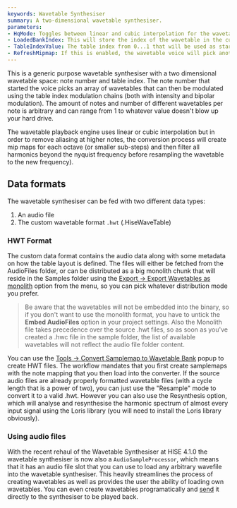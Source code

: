 ```yaml
---
keywords: Wavetable Synthesiser
summary: A two-dimensional wavetable synthesiser.
parameters:
- HqMode: Toggles between linear and cubic interpolation for the wavetable rendering
- LoadedBankIndex: This will store the index of the wavetable in the current list.
- TableIndexValue: The table index from 0...1 that will be used as start value for the table index modulation
- RefreshMipmap: If this is enabled, the wavetable voice will pick another mipmap when the pitch modulation goes outside the original frequency range. This allows extreme pitch shifting without creating aliasing artifacts.
---
```


This is a generic purpose wavetable synthesiser with a two dimensional wavetable space: note number and table index. The note number that started the voice picks an array of wavetables that can then be modulated using the table index modulation chains (both with intensity and bipolar modulation). The amount of notes and number of different wavetables per note is arbitrary and can range from 1 to whatever value doesn't blow up your hard drive.

The wavetable playback engine uses linear or cubic interpolation but in order to remove aliasing at higher notes, the conversion process will create mip maps for each octave (or smaller sub-steps) and then filter all harmonics beyond the nyquist frequency before resampling the wavetable to the new frequency).

## Data formats

The wavetable synthesiser can be fed with two different data types:

1. An audio file
2. The custom wavetable format `.hwt` (.HiseWaveTable)

### HWT Format

The custom data format contains the audio data along with some metadata on how the table layout is defined. The files will either be fetched from the AudioFiles folder, or can be distributed as a big monolith chunk that will reside in the Samples folder using the [Export -> Export Wavetables as monolith](/working-with-hise/menu-reference/export#export-wavetables-to-monolith) option from the menu, so you can pick whatever distribution mode you prefer.

> Be aware that the wavetables will not be embedded into the binary, so if you don't want to use the monolith format, you have to untick the **Embed AudioFiles** option in your project settings. Also the Monolith file takes precedence over the source .hwt files, so as soon as you've created a .hwc file in the sample folder, the list of available wavetables will not reflect the audio file folder content.

You can use the [Tools -> Convert Samplemap to Wavetable Bank](/working-with-hise/menu-reference/tools#convert-samplemap-to-wavetable-bank) popup to create HWT files. The workflow mandates that you first create samplemaps with the note mapping that you then load into the converter. If the source audio files are already properly formatted wavetable files (with a cycle length that is a power of two), you can just use the "Resample" mode to convert it to a valid .hwt. However you can also use the Resynthesis option, which will analyse and resynthesise the harmonic spectrum of almost every input signal using the Loris library (you will need to install the Loris library obviously).

### Using audio files

With the recent rehaul of the Wavetable Synthesiser at HISE 4.1.0 the wavetable synthesiser is now also a `AudioSampleProcessor`, which means that it has an audio file slot that you can use to load any arbitrary wavefile into the wavetable synthesiser. This heavily streamlines the process of creating wavetables as well as provides the user the ability of loading own wavetables. You can even create wavetables programatically and [send](/scripting/scripting-api/wavetablecontroller#loaddata) it directly to the synthesiser to be played back. 


